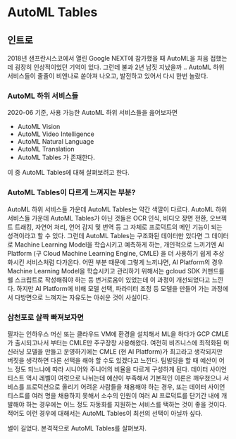 # AutoML Tables

## 인트로
2018년 샌프란시스코에서 열린 Google NEXT에 참가했을 때 AutoML을 처음 접했는데 굉장히 인상적이었던 기억이 있다.
그런데 불과 2년 남짓 지났을까 .. AutoML 하위 서비스들이 줄줄이 비엔나로 쏟아져 나오고, 발전하고 있어서 다시 한번 놀랐다.

### AutoML 하위 서비스들
2020-06 기준, 사용 가능한 AutoML 하위 서비스들을 읊어보자면 
- AutoML Vision
- AutoML Video Intelligence
- AutoML Natural Language
- AutoML Translation
- AutoML Tables
가 존재한다.

이 중 AutoML Tables에 대해 살펴보려고 한다.

### AutoML Tables이 다르게 느껴지는 부분?
AutoML 하위 서비스들 가운데 AutoML Tables는 약간 색깔이 다르다. AutoML 하위 서비스들 가운데 AutoML Tables가 아닌 것들은 OCR 인식, 비디오 장면 전환, 오브젝트 트래킹, 자연어 처리, 언어 감지 및 번역 등 그 자체로 프로덕트의 메인 기능이 되는 성격이라고 할 수 있다. 그런데 AutoML Tables는 구조화된 데이터만 있다면 그 데이터로 Machine Learning Model을 학습시키고 예측하게 하는, 개인적으로 느끼기엔 AI Platform (구 Cloud Machine Learning Engine, CMLE) 을 더 사용하기 쉽게 추상화시킨 서비스처럼 다가온다.
어떤 부분 때문에 그렇게 느끼냐면, AI Platform의 경우 Machine Learning Model을 학습시키고 관리하기 위해서는 gcloud SDK 커맨드를 쉘 스크립트로 작성해줘야 하는 등 번거로움이 있었는데 이 과정이 개선되었다고 느낀다.
하지만 AI Platform에 비해 모델 선택, 파라미터 조정 등 모델을 만들어 가는 과정에서 다방면으로 느껴지는 자유도는 아쉬운 것이 사실이다.

### 삼천포로 살짝 빠져보자면
필자는 인하우스 머신 또는 클라우드 VM에 환경을 설치해서 ML을 하다가 GCP CMLE가 출시되고나서 부터는 CMLE만 주구장창 사용해왔다. 여전히 비즈니스에 최적화된 머신러닝 모델을 만들고 운영하기에는 CMLE (현 AI Platform)가 최고라고 생각되지만 버짓을 생각하면 다른 선택을 해야 할 수도 있겠다고 느낀다. 팀빌딩을 할 때 예산이 어느 정도 되느냐에 따라 시니어와 주니어의 비율을 다르게 구성하게 된다. 데이터 사이언티스트 역시 레벨이 여럿으로 나뉘는데 예산이 부족해서 기본적인 이론은 깨우쳤으나 서비스를 프로덕션으로 올리기 어려운 사람들을 채용해야 하는 경우, 또는 데이터 사이언티스트를 여러 명을 채용하지 못해서 소수의 인원이 여러 AI 프로덕트를 단기간 내에 개발해야 하는 경우에는 어느 정도 자동화를 지원하는 서비스를 택하는 것이 좋을 것이다. 적어도 이런 경우에 대해서는 AutoML Tables이 최선의 선택이 아닐까 싶다.

썰이 길었다.
본격적으로 AutoML Tables를 살펴보자.

